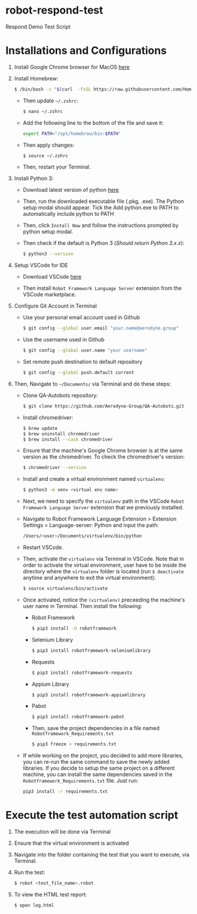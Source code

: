 # robot-respond-test
Respond Demo Test Script

# Installations and Configurations

1. Install Google Chrome browser for MacOS [here](https://www.google.com/chrome/)

2. Install Homebrew:
    ```bash
    $ /bin/bash -c "$(curl  -fsSL https://raw.githubusercontent.com/Homebrew/install/HEAD/install.sh)"
    ```

    - Then update `~/.zshrc`:
        ```bash
        $ nano ~/.zshrc
        ```

    - Add the following line to the bottom of the file and save it:
        ```bash
        export PATH="/opt/homebrew/bin:$PATH"
        ```

    - Then apply changes:
        ```bash
        $ source ~/.zshrc
        ```

    - Then, restart your Terminal.

3. Install Python 3:
    -   Download latest version of python [here](https://www.python.org/downloads/)

    -   Then, run the downloaded executable file (.pkg, .exe). The Python setup modal should appear. Tick the Add python.exe to PATH to automatically include python to PATH

    -   Then, click `Install Now` and follow the instructions prompted by python setup modal.

    -   Then check if the default is Python 3 (*Should return Python 3.x.x*):
        ```bash
        $ python3 --version
        ```

4. Setup VSCode for IDE
    -   Download VSCode [here](https://code.visualstudio.com/download)

    -   Then install `Robot Framework Language Server` extension from the VSCode marketplace.

5. Configure Git Account in Terminal
    -   Use your personal email account used in Github
        ```bash
        $ git config --global user.email "your.name@aerodyne.group"
        ```
    -   Use the username used in Github
        ```bash
        $ git config --global user.name "your username"
        ```
    
    -   Set remote push destination to default repository
        ```bash
        $ git config --global push.default current
        ```

6. Then, Navigate to `~/Documents/` via Terminal and do these steps:
    -   Clone QA-Autobots repository:
        ```bash
        $ git clone https://github.com/Aerodyne-Group/QA-Autobots.git
        ```
    
    -   Install chromedriver:
        ```bash
        $ brew update
        $ brew uninstall chromedriver
        $ brew install --cask chromedriver
        ```

    -   Ensure that the machine's Google Chrome browser is at the same version as the chromedriver. To check the chromedriver's version:
        ```bash
        $ chromedriver --version
        ```

    - Install and create a virtual environment named `virtualenv`:
        ```bash
        $ python3 -m venv <virtual env name>
        ```

    - Next, we need to specify the `virtualenv` path in the VSCode `Robot Framework Language Server` extension that we previously installed.

    - Navigate to Robot Framework Language Extension > Extension Settings > Language-server: Python and input the path:
        ```bash
        /Users/<user>/Documents/virtualenv/bin/python
        ```

    -   Restart VSCode.

    - Then, activate the `virtualenv` via Terminal in VSCode. Note that in order to activate the virtual environment, user have to be inside the directory where the `virtualenv` folder is located (run `$ deactivate` anytime and anywhere to exit the virtual environment):
        ```bash
        $ source virtualenv/bin/activate
        ```

    - Once activated, notice the `(virtualenv)` preceeding the machine's user name in Terminal. Then install the following:
        - Robot Framework
            ```bash
            $ pip3 install -U robotframework
            ```

        - Selenium Library
            ```bash
            $ pip3 install robotframework-seleniumlibrary
            ```

        - Requests
            ```bash
            $ pip3 install robotframework-requests
            ```

        - Appium Library
            ```bash
            $ pip3 install robotframework-appiumlibrary
            ```

        - Pabot
            ```bash
            $ pip3 install robotframework-pabot
            ```

        - Then, save the project dependencies in a file named `Robotframework_Requirements.txt`
            ```bash
            $ pip3 freeze > requirements.txt
            ```

    -   If while working on the project, you decided to add more libraries, you can re-run the same command to save the newly added libraries. If you decide to setup the same project on a different machine, you can install the same dependencies saved in the `Robotframework_Requirements.txt` file. Just run:
        ```bash
        pip3 install -r requirements.txt
        ```

# Execute the test automation script

1. The execution will be done via Terminal

2. Ensure that the virtual environment is activated

3. Navigate into the folder containing the test that you want to execute, via Terminal.

4. Run the test:
    ```bash
    $ robot <test_file_name>.robot
    ```

5. To view the HTML test report:
    ```bash
    $ open log.html
    ```

